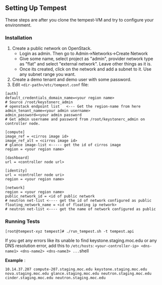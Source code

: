 ## Setting Up Tempest
These steps are after you clone the tempest-VM and try to configure your environment.

### Installation
 1. Create a public network on OpenStack.
     -  Login as admin. Then go to Admin->Networks->Create Network
     -  Give some name, select project as "admin", provider network type as "flat" and select "external network". Leave other things as it is.
     -  Once its created, click on the network and add a subnet to it. Use any subnet range you want.
 1. Create a demo tenant and demo user with some password.
 1. Edit `<dir-path>/etc/tempest.conf` file:
```shell
[auth]
default_credentials_domain_name=<your region name>
# Source /root/keystonerc_admin
# openstack endpoint list   <--- Get the region-name from here
admin_tenant_name=<your admin username> 
admin_password=<your admin password 
# Get admin username and password from /root/keystonerc_admin on controller node.

[compute]
image_ref = <cirros image id>
image_ref_alt = <cirros image id>
# glance image-list <----- get the id of cirros image
region = <your region name>

[dashboard]
url = <controller node url>

[identity]
url = <controller node uri>
region = <your region name>

[network]
region = <your region name>
public_network_id = <id of public network
# neutron net-list <---- get the id of network configured as public
floating_network_name = <id of floating ip network>
# neutron net-list <---- get the name of network configured as public
```

### Running Tests
```shell
[root@tempest-xyz tempest]# ./run_tempest.sh -t tempest.api
```
If you get any errors like its unable to find keystone.staging.moc.edu or any DNS resolution error, add this to `/etc/hosts`:
```<your-controller-ip> <dns-name1> <dns-name2> <dns-name3> ...```shell

**Example** :
```shell
10.14.37.207 compute-207.staging.moc.edu keystone.staging.moc.edu nova.staging.moc.edu glance.staging.moc.edu neutron.staging.moc.edu cinder.staging.moc.edu neutron.staging.moc.edu
```
